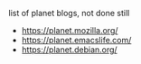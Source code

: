 list of planet blogs, not done still

- https://planet.mozilla.org/
- https://planet.emacslife.com/
- https://planet.debian.org/
